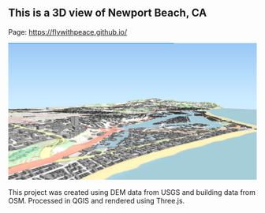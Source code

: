 ## This is a 3D view of Newport Beach, CA

Page: https://flywithpeace.github.io/

<img alt='render' src='https://github.com/FLYwithPEACE/newport-beach-ca-3dview/blob/master/view(3).png' />

This project was created using DEM data from USGS and building data from OSM. Processed in QGIS and rendered using Three.js.
